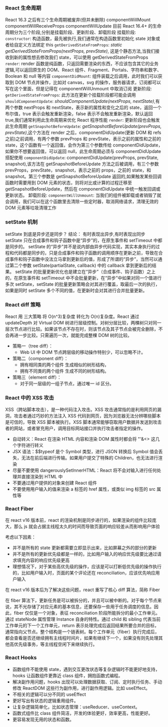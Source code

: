 ### React 生命周期

React 16.3 之后有三个生命周期被废弃(但并未删除)
componentWillMount
componentWillReceiveProps
componentWillUpdate
目前 React 16.4+ 的生命周期分为三个阶段,分别是挂载阶段、更新阶段、卸载阶段
挂载阶段:
`constructor`: 构造函数，最先被执行,我们通常在构造函数里初始化 state 对象或者给自定义方法绑定 this
`getDerivedStateFromProps`: _static getDerivedStateFromProps(nextProps, prevState)_, 这是个静态方法,当我们接收到新的属性想去修改我们 state，可以使用 getDerivedStateFromProps
`render`: render 函数是纯函数，只返回需要渲染的东西，不应该包含其它的业务逻辑,可以返回原生的 DOM、React 组件、Fragment、Portals、字符串和数字、Boolean 和 null 等内容
`componentDidMount`: 组件装载之后调用，此时我们可以获取到 DOM 节点并操作，比如对 canvas，svg 的操作，服务器请求，订阅都可以写在这个里面，但是记得在 componentWillUnmount 中取消订阅
更新阶段:
`getDerivedStateFromProps`: 此方法在更新个挂载阶段都可能会调用
`shouldComponentUpdate`: _shouldComponentUpdate(nextProps, nextState)_,有两个参数 nextProps 和 nextState，表示新的属性和变化之后的 state，返回一个布尔值，true 表示会触发重新渲染，false 表示不会触发重新渲染，默认返回 true,我们通常利用此生命周期来优化 React 程序性能
`render`: 更新阶段也会触发此生命周期
`getSnapshotBeforeUpdate`: _getSnapshotBeforeUpdate(prevProps, prevState)_,这个方法在 render 之后，componentDidUpdate(更新 DOM 和 refs 之前)之前调用，有两个参数 prevProps 和 prevState，表示之前的属性和之前的 state，这个函数有一个返回值，会作为第三个参数传给 componentDidUpdate，如果你不想要返回值，可以返回 null，此生命周期必须与 componentDidUpdate 搭配使用
`componentDidUpdate`: componentDidUpdate(prevProps, prevState, snapshot),该方法在 getSnapshotBeforeUpdate 方法之后被调用，有三个参数 prevProps，prevState，snapshot，表示之前的 props，之前的 state，和 snapshot。第三个参数是 getSnapshotBeforeUpdate 返回的,如果触发某些回调函数时需要用到 DOM 元素的状态，则将对比或计算的过程迁移至 getSnapshotBeforeUpdate，然后在 componentDidUpdate 中统一触发回调或更新状态。
卸载阶段:
`componentWillUnmount`: 当我们的组件被卸载或者销毁了就会调用，我们可以在这个函数里去清除一些定时器，取消网络请求，清理无效的 DOM 元素等垃圾清理工作

### setState 机制

setState 到底是异步还是同步？ 结论： 有时表现出异步,有时表现出同步
setState 只在合成事件和钩子函数中是“异步”的，在原生事件和 setTimeout 中都是同步的。
setState 的“异步”并不是说内部由异步代码实现，其实本身执行的过程和代码都是同步的，只是合成事件和钩子函数的调用顺序在更新之前，导致在合成事件和钩子函数中没法立马拿到更新后的值，形成了所谓的“异步”，当然可以通过第二个参数 setState(partialState, callback) 中的 callback 拿到更新后的结果。
setState 的批量更新优化也是建立在“异步”（合成事件、钩子函数）之上的，在原生事件和 setTimeout 中不会批量更新，在“异步”中如果对同一个值进行多次 setState，setState 的批量更新策略会对其进行覆盖，取最后一次的执行，如果是同时 setState 多个不同的值，在更新时会对其进行合并批量更新。

### React diff 策略

React 用 三大策略 将 O(n^3)复杂度 转化为 O(n)复杂度。React 通过 updateDepth 对 Virtual DOM 树进行层级控制。对树分层比较，两棵树只对同一层次节点进行比较。如果该节点不存在时，则该节点及其子节点会被完全删除，不会再进一步比较。只需遍历一次，就能完成整棵 DOM 树的比较。

- 策略一（tree diff）：
  - Web UI 中 DOM 节点跨层级的移动操作特别少，可以忽略不计。
- 策略二（component diff）：
  - 拥有相同类的两个组件 生成相似的树形结构，
  - 拥有不同类的两个组件 生成不同的树形结构。
- 策略三（element diff）：
  - 对于同一层级的一组子节点，通过唯一 id 区分。

### React 中的 XSS 攻击

XSS（跨站脚本攻击），是一种代码注入攻击。XSS 攻击通常指的是利用网页的漏洞，攻击者通过巧妙的方法注入 XSS 代码到网页，因为浏览器无法分辨哪些脚本是可信的，导致 XSS 脚本被执行。XSS 脚本通常能够窃取用户数据并发送到攻击者的网站，或者冒充用户，调用目标网站接口并执行攻击者指定的操作。

- 自动转义：React 在渲染 HTML 内容和渲染 DOM 属性时都会将 "'&<> 这几个字符进行转义
- JSX 语法：$$typeof 是个 Symbol 类型，进行 JSON 转换后 Symbol 值会丢失，无法在前后端进行传输。如果用户提交了特殊的 Children，也无法进行渲染
- 尽量不要使用 dangerouslySetInnerHTML：React 将不会对输入进行任何处理并直接渲染到 HTML 中
- 不要通过用户提供的对象来创建 React 组件
- 不要使用用户输入的值来渲染 a 标签的 href 属性，或类似 img 标签的 src 属性等

### React Fiber

在 react v16 版本前，react 的渲染机制是同步进行的，如果渲染的组件比较庞大，那么 js 就会占据主线程太久的时间而导致页面的响应较差从而影响用户体验

考虑以下因素：

- 并不是所有的 state 更新都需要立即显示出来，比如屏幕之外的部分的更新
- 并不是所有的更新优先级都是一样的，比如用户输入的响应优先级要比通过请求填充内容的响应优先级更高
- 理想情况下，对于某些高优先级的操作，应该是可以打断低优先级的操作执行的，比如用户输入时，页面的某个评论还在 reconciliation，应该优先响应用户输入

在 react v16 版本后为了解决这些问题，react 重写了核心 diff 算法，简称 Fiber

在 fiber 算法下，更新任务是可以被拆分的，并且可以被中断的。对于每个节点来说，其不光存储了对应元素的基本信息，还要保存一些用于任务调度的信息。因此，fiber 仅仅是一个对象，表征 reconciliation 阶段所能拆分的最小工作单元。通过 stateNode 属性管理 Instance 自身的特性。通过 child 和 sibling 代表当前工作单元的下一个工作单元，return 表示处理完成后返回结果所要合并的目标，通常指向父节点。整个结构是一个链表树。每个工作单元（fiber）执行完成后，都会查看是否还继续拥有主线程时间片，如果有继续下一个，如果没有则先处理其他高优先级事务，等主线程空闲下来继续执行。

### React Hooks

- 函数组件不能使用 state，遇到交互更改状态等复杂逻辑时不能更好地支持，hooks 让函数组件更靠近 class 组件，拥抱函数式编程。
- 解决副作⽤问题，hooks 出现可以处理数据获取、订阅、定时执行任务、手动修改 ReactDOM 这些⾏为副作用，进行副作用逻辑。比如 useEffect。
- 不相关的逻辑可以分不同的 useEffect
- 更好写出有状态的逻辑重用组件。
- 让复杂逻辑简单化，比如状态管理：useReducer、useContext。
- 函数式组件比 class 组件简洁，开发的体验更好，效率更⾼，性能更好。
- 更容易发现无用的状态和函数。
